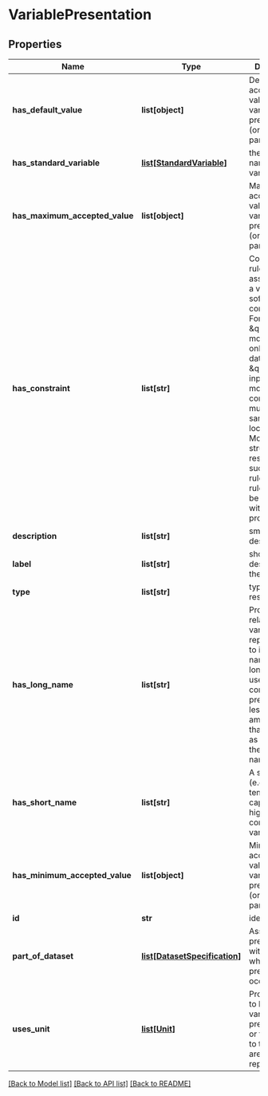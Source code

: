 # VariablePresentation

## Properties
Name | Type | Description | Notes
------------ | ------------- | ------------- | -------------
**has_default_value** | **list[object]** | Default accepted value of a variable presentation (or a parameter) | [optional] 
**has_standard_variable** | [**list[StandardVariable]**](StandardVariable.md) | the standard name of a variable | [optional] 
**has_maximum_accepted_value** | **list[object]** | Maximum accepted value of a variable presentation (or a parameter) | [optional] 
**has_constraint** | **list[str]** | Constraint or rule associated to a  variable or software configuration. For example: \&quot;This model accepts only monthly data\&quot;, or \&quot;all inputs of this model configuration must share the same location\&quot;. More structured restrictions, such as Jena rules or SWRL rules may also be captured with this property | [optional] 
**description** | **list[str]** | small description | [optional] 
**label** | **list[str]** | short description of the resource | [optional] 
**type** | **list[str]** | type of the resource | [optional] 
**has_long_name** | **list[str]** | Properties that relate the variable representation to its long name. The long name is useful for context (e.g., precipitation is less ambiguous than P) but not as precise as the standard name. | [optional] 
**has_short_name** | **list[str]** | A short name (e.g., temperature) capturing the high-level concept of the variable | [optional] 
**has_minimum_accepted_value** | **list[object]** | Minimum accepted value of a variable presentation (or a parameter) | [optional] 
**id** | **str** | identifier | [optional] 
**part_of_dataset** | [**list[DatasetSpecification]**](DatasetSpecification.md) | Associates a presentation with a dataset where the presentation occurs | [optional] 
**uses_unit** | [**list[Unit]**](Unit.md) | Property used to link a variable presentation or time interval to the unit they are represented in | [optional] 

[[Back to Model list]](../#documentation-for-models) [[Back to API list]](../#documentation-for-api-endpoints) [[Back to README]](../)


